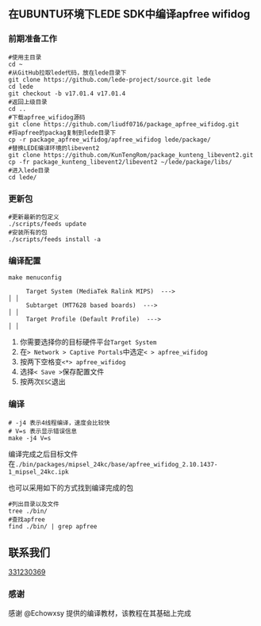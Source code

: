 ## 在UBUNTU环境下LEDE SDK中编译apfree wifidog

### 前期准备工作

```shell
#使用主目录
cd ~
#从GitHub拉取lede代码，放在lede目录下
git clone https://github.com/lede-project/source.git lede
cd lede
git checkout -b v17.01.4 v17.01.4
#返回上级目录
cd ..
#下载apfree_wifidog源码
git clone https://github.com/liudf0716/package_apfree_wifidog.git 
#将apfree的packag复制到lede目录下
cp -r package_apfree_wifidog/apfree_wifidog lede/package/
#替换LEDE编译环境的libevent2
git clone https://github.com/KunTengRom/package_kunteng_libevent2.git
cp -fr package_kunteng_libevent2/libevent2 ~/lede/package/libs/
#进入lede目录
cd lede/
```

### 更新包

```shell
#更新最新的包定义
./scripts/feeds update
#安装所有的包
./scripts/feeds install -a
```

### 编译配置

```shell
make menuconfig

     Target System (MediaTek Ralink MIPS)  --->                                                  │ │   
     Subtarget (MT7628 based boards)  --->                                                       │ │   
     Target Profile (Default Profile)  --->                                                      │ │                       
```



1. 你需要选择你的目标硬件平台`Target System`
2. 在`> Network > Captive Portals`中选定`< > apfree_wifidog`
3. 按两下空格变`<*> apfree_wifidog`
4. 选择`< Save >`保存配置文件
5. 按两次`ESC`退出

### 编译

```shell
# -j4 表示4线程编译，速度会比较快
# V=s 表示显示错误信息
make -j4 V=s
```

编译完成之后目标文件在`./bin/packages/mipsel_24kc/base/apfree_wifidog_2.10.1437-1_mipsel_24kc.ipk`

也可以采用如下的方式找到编译完成的包

```shell
#列出目录以及文件
tree ./bin/ 
#查找apfree
find ./bin/ | grep apfree
```
## 联系我们
[331230369](https://jq.qq.com/?_wv=1027&k=4ADDSev)

### 感谢
感谢 @Echowxsy 提供的编译教材，该教程在其基础上完成
